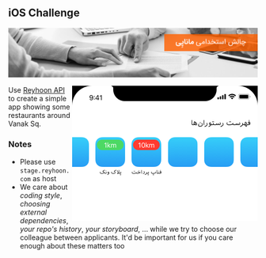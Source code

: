 ## iOS Challenge
![iOS Developer Hiring Challenge](../img/01.png)

<img align="right" src="../img/challenges/a.png">Use [Reyhoon API](https://documenter.getpostman.com/view/3187934/reyhoon/7E8iG3p) to create a simple app showing some restaurants around Vanak Sq.

### Notes

* Please use `stage.reyhoon.com` as host
* We care about _coding style_, _choosing external dependencies_, _your repo's history_, _your storyboard_, ... while we try to choose our colleague between applicants. It'd be important for us if you care enough about these matters too